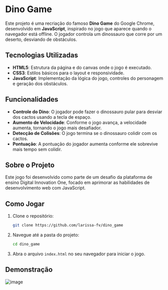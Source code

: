 
# Dino Game 

Este projeto é uma recriação do famoso **Dino Game** do Google Chrome, desenvolvido em **JavaScript**, inspirado no jogo que aparece quando o navegador está offline. O jogador controla um dinossauro que corre por um deserto, desviando de obstáculos.

## Tecnologias Utilizadas

- **HTML5**: Estrutura da página e do canvas onde o jogo é executado.
- **CSS3**: Estilos básicos para o layout e responsividade.
- **JavaScript**: Implementação da lógica do jogo, controles do personagem e geração dos obstáculos.

## Funcionalidades

- **Controle do Dino**: O jogador pode fazer o dinossauro pular para desviar dos cactos usando a tecla de espaço.
- **Aumento de Velocidade**: Conforme o jogo avança, a velocidade aumenta, tornando o jogo mais desafiador.
- **Detecção de Colisões**: O jogo termina se o dinossauro colidir com os cactos.
- **Pontuação**: A pontuação do jogador aumenta conforme ele sobrevive mais tempo sem colidir.

## Sobre o Projeto

Este jogo foi desenvolvido como parte de um desafio da plataforma de ensino Digital Innovation One, focado em aprimorar as habilidades de desenvolvimento web com JavaScript.

## Como Jogar

1. Clone o repositório:
   ```bash
   git clone https://github.com/larissa-fv/dino_game
   ```

2. Navegue até a pasta do projeto:
   ```bash
   cd dino_game
   ```

3. Abra o arquivo `index.html` no seu navegador para iniciar o jogo.

## Demonstração

![image](https://github.com/user-attachments/assets/461e576e-657e-462a-b567-935f6223eac5)
